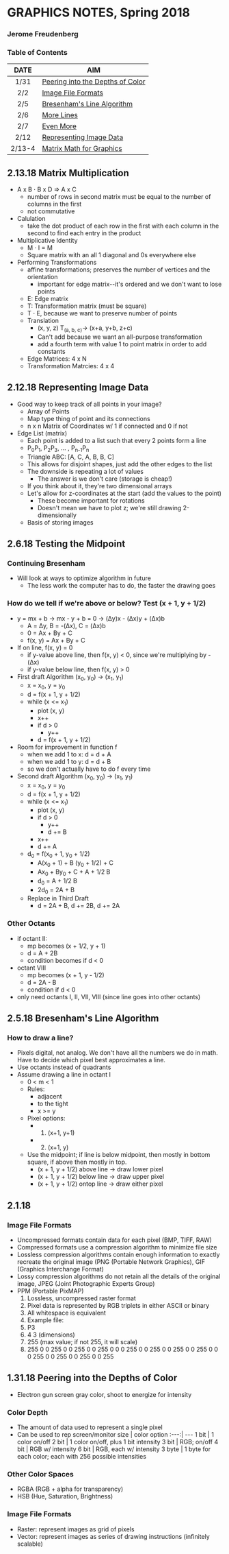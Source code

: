 # GRAPHICS NOTES, Spring 2018
### Jerome Freudenberg

### Table of Contents
DATE | AIM
:---:| ---
1/31 | [Peering into the Depths of Color](#13118-peering-into-the-depths-of-color)
2/2  | [Image File Formats](#image-file-formats)
2/5  | [Bresenham's Line Algorithm](#2518-bresenhams-line-algorithm)
2/6  | [More Lines](#2618-testing-the-midpoint)
2/7  | [Even More](#other-octants)
2/12 | [Representing Image Data](#21218-representing-image-data)
2/13-4 | [Matrix Math for Graphics](#21318-matrix-multiplication)

## 2.13.18 Matrix Multiplication
- A x B ⋅ B x D => A x C
  - number of rows in second matrix must be equal to the number of columns in the first
  - not commutative 
- Calulation
  - take the dot product of each row in the first with each column in the second to find each entry in the product
- Multiplicative Identity
  - M ⋅ I = M
  - Square matrix with an all 1 diagonal and 0s everywhere else
- Performing Transformations
  - affine transformations; preserves the number of vertices and the orientation
    - important for edge matrix--it's ordered and we don't want to lose points
  - E: Edge matrix
  - T: Transformation matrix (must be square)
  - T ⋅ E, because we want to preserve number of points
  - Translation
    - (x, y, z) T<sub>(a, b, c)</sub>&rarr; (x+a, y+b, z+c)
    - Can't add because we want an all-purpose transformation
    - add a fourth term with value 1 to point matrix in order to add constants
  - Edge Matrices: 4 x N
  - Transformation Matrcies: 4 x 4

## 2.12.18 Representing Image Data
- Good way to keep track of all points in your image?
  - Array of Points
  - Map type thing of point and its connections
  - n x n Matrix of Coordinates w/ 1 if connected and 0 if not
- Edge List (matrix)
  - Each point is added to a list such that every 2 points form a line
  - P<sub>0</sub>P<sub>1</sub>, P<sub>2</sub>P<sub>3</sub>, ... , P<sub>n-1</sub>P<sub>n</sub>
  - Triangle ABC: [A, C, A, B, B, C]
  - This allows for disjoint shapes, just add the other edges to the list
  - The downside is repeating a lot of values
    - The answer is we don't care (storage is cheap!)
  - If you think about it, they're two dimensional arrays
  - Let's allow for z-coordinates at the start (add the values to the point)
    - These become important for rotations
    - Doesn't mean we have to plot z; we're still drawing 2-dimensionally
  - Basis of storing images

## 2.6.18 Testing the Midpoint

### Continuing Bresenham
- Will look at ways to optimize algorithm in future
  - The less work the computer has to do, the faster the drawing goes

### How do we tell if we're above or below? Test (x + 1, y + 1/2)
  - y = mx + b -> mx - y + b = 0 -> (Δy)x - (Δx)y + (Δx)b
    - A = Δy, B = -(Δx), C = (Δx)b
    - 0 = Ax + By + C
    - f(x, y) = Ax + By + C
  - If on line, f(x, y) = 0
    - if y-value above line, then f(x, y) < 0, since we're multiplying by -(Δx)
    - if y-value below line, then f(x, y) > 0
  - First draft Algorithm (x<sub>0</sub>, y<sub>0</sub>) -> (x<sub>1</sub>, y<sub>1</sub>)
    - x = x<sub>0</sub>, y = y<sub>0</sub>  
    - d = f(x + 1, y + 1/2)  
    - while (x <= x<sub>1</sub>)  
        - plot (x, y)  
        - x++  
        - if d > 0  
          - y++  
        - d = f(x + 1, y + 1/2)  
  - Room for improvement in function f
    - when we add 1 to x: d = d + A
    - when we add 1 to y: d = d + B
    - so we don't actually have to do f every time
  - Second draft Algorithm (x<sub>0</sub>, y<sub>0</sub>) -> (x<sub>1</sub>, y<sub>1</sub>)
    - x = x<sub>0</sub>, y = y<sub>0</sub>  
    - d = f(x + 1, y + 1/2)  
    - while (x <= x<sub>1</sub>)  
        - plot (x, y)  
        - if d > 0
          - y++
          - d += B
        - x++
        - d += A
    - d<sub>0</sub> = f(x<sub>0</sub> + 1, y<sub>0</sub> + 1/2)
      - A(x<sub>0</sub> + 1) + B (y<sub>0</sub> + 1/2) + C
      - Ax<sub>0</sub> + By<sub>0</sub> + C + A + 1/2 B
      - d<sub>0</sub> = A + 1/2 B
      - 2d<sub>0</sub> = 2A + B
    - Replace in Third Draft
      - d = 2A + B, d += 2B, d += 2A
### Other Octants
  - if octant II: 
    - mp becomes (x + 1/2, y + 1) 
    - d = A + 2B
    - condition becomes if d < 0
  - octant VIII
    - mp becomes (x + 1, y - 1/2)
    - d = 2A - B
    - condition if d < 0
  - only need octants I, II, VII, VIII (since line goes into other octants)
  
  
  
  
## 2.5.18 Bresenham's Line Algorithm

### How to draw a line?
- Pixels digital, not analog. We don't have all the numbers we do in math. Have to decide which pixel best approximates a line.
- Use octants instead of quadrants
- Assume drawing a line in octant I
  - 0 < m < 1
  - Rules:
    - adjacent
    - to the tight
    - x >= y
  - Pixel options:
    - 1. (x+1, y+1)
    - 2. (x+1, y)
  - Use the midpoint; if line is below midpoint, then mostly in bottom square, if above then mostly in top.
    - (x + 1, y + 1/2) above line -> draw lower pixel
    - (x + 1, y + 1/2) below line -> draw upper pixel
    - (x + 1, y + 1/2) ontop line -> draw either pixel

## 2.1.18

### Image File Formats
- Uncompressed formats contain data for each pixel (BMP, TIFF, RAW)
- Compressed formats use a compression algorithm to minimize file size
- Lossless compression algorithms contain enough information to exactly recreate the original image (PNG (Portable Network Graphics), GIF (Graphics Interchange Format)
- Lossy compression algorithms do not retain all the details of the original image, JPEG (Joint Photographic Experts Group)
- PPM (Portable PixMAP)
  1. Lossless, uncompressed raster format
  2. Pixel data is represented by RGB triplets in either ASCII or binary
  3. All whitespace is equivalent
  4. Example file:
    1. P3
    2. 4 3 (dimensions)
    3. 255 (max value; if not 255, it will scale)
    4. 255 0 0   255 0 0   255 0 0   255 0 0
       0 255 0   0 255 0   0 255 0   0 255 0
       0 0 255   0 0 255   0 0 255   0 0 255

## 1.31.18 Peering into the Depths of Color
- Electron gun screen gray color, shoot to energize for intensity
### Color Depth
- The amount of data used to represent a single pixel
- Can be used to rep screen/monitor
size | color option
:---:| ---
1 bit | 1 color on/off
2 bit | 1 color on/off, plus 1 bit intensity
3 bit | RGB; on/off
4 bit | RGB w/ intensity
6 bit | RGB, each w/ intensity
3 byte | 1 byte for each color; each with 256 possible intensities

### Other Color Spaces
- RGBA (RGB + alpha for transparency)
- HSB (Hue, Saturation, Brightness)

### Image File Formats
- Raster: represent images as grid of pixels
- Vector: represent images as series of drawing instructions (infinitely scalable)

